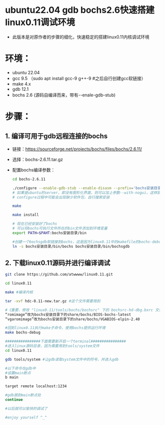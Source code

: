 # ubuntu22.04 gdb bochs2.6快速搭建linux0.11调试环境 
- 此版本是对原作者的步骤的细化，快速稳定的搭建linux0.11内核调试环境

# 环境：
- ubuntu 22.04 
- gcc 9.5 （sudo apt install gcc-9 g++-9  #之后自行创建gcc软链接）
- make 4.x
- gdb 12.1
- bochs 2.6 (源码自编译而来，带有--enale-gdb-stub)

# 步骤：
## 1. 编译可用于gdb远程连接的bochs
- 链接：https://sourceforge.net/projects/bochs/files/bochs/2.6.11/

- 选择：bochs-2.6.11.tar.gz

- 配置bochs编译参数：
  ```bash
  cd bochs-2.6.11
  
  ./configure --enable-gdb-stub --enable-disasm --prefix='bochs安装目录'
  # 如果是ubuntu的server，即没有图形化界面，则可以加上参数--with-nogui，这样就不会要求图形化库了
  # configure过程中可能会出现缺少软件包，自行搜索安装
  
  make

  make install

  # 现在已经安装好了bochs
  # 可以将bochs可执行文件所在的bin文件添加到环境变量
  export PATH=$PAHT:bochs安装目录/bin

  #创建一个bochsgdb软链接到bochs，这是因为linux0.11中的makefile的bochs-debug指令使用的是bochsgdb
  ln -s bochs安装目录/bin/bochs bochs安装目录/bin/bochsgdb
  ```

## 2. 下载linux0.11源码并进行编译调试
  ```bash
  git clone https://github.com/atwwww/linux0.11.git

  cd linux0.11

  make #编译内核

  tar -xvf hdc-0.11-new.tar.gz #这个文件需要用到

  #《重要，修改 "linux0.11/tools/bochs/bochsrc" 下的 bochsrc-hd-dbg.bxrc 文件》
  “romimage”改为bochs安装目录下的share/bochs/BIOS-bochs-latest
  “vgaromimage”改为bochs安装目录下的share/bochs/VGABIOS-elpin-2.40

  #回到linux0.11执行make子命令，使用bochs提供运行环境
  make bochs-debug

  ################下面需要新开启一个terminal################
  #进入linux源码目录，因为需要用到tools/system文件
  cd linux0.11 

  gdb tools/system #让gdb读取system文件中的符号，并进入gdb

  #以下命令在gdb中
  #设置main断点
  b main 
  
  target remote localhost:1234

  #gdb跳到main断点处
  continue

  #以后就可以愉快的调试了

  #enjoy yourself ^_^
  ```



